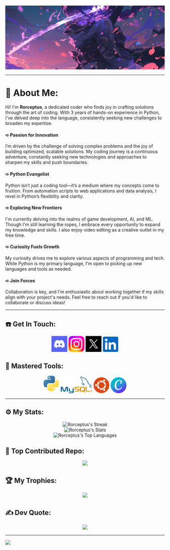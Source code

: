 ![Banner](https://github.com/Rorceptus/Rorceptus/blob/main/Images/Banner.png)

---

# 💫 About Me:
Hi! I'm **Rorceptus**, a dedicated coder who finds joy in crafting solutions through the art of coding. With 3 years of hands-on experience in Python, I've delved deep into the language, consistently seeking new challenges to broaden my expertise.<br>

#### ➪ Passion for Innovation
I’m driven by the challenge of solving complex problems and the joy of building optimized, scalable solutions. My coding journey is a continuous adventure, constantly seeking new technologies and approaches to sharpen my skills and push boundaries.

#### ➪ Python Evangelist
Python isn’t just a coding tool—it’s a medium where my concepts come to fruition. From automation scripts to web applications and data analysis, I revel in Python’s flexibility and clarity.

#### ➪ Exploring New Frontiers
I'm currently delving into the realms of game development, AI, and ML. Though I'm still learning the ropes, I embrace every opportunity to expand my knowledge and skills. I also enjoy video editing as a creative outlet in my free time.

#### ➪ Curiosity Fuels Growth
My curiosity drives me to explore various aspects of programming and tech. While Python is my primary language, I'm open to picking up new languages and tools as needed.

#### ➪ Join Forces
Collaboration is key, and I'm enthusiastic about working together if my skills align with your project's needs. Feel free to reach out if you'd like to collaborate or discuss ideas!

---

## ☎️ Get In Touch:
<div align = "center">

[<img src="https://github.com/Rorceptus/Rorceptus/blob/main/Logos/Contact/Discord.jpg" alt="Discord" width="50"/>](https://discord.gg/gGvayJfFZW)
[<img src="https://github.com/Rorceptus/Rorceptus/blob/main/Logos/Contact/Instagram.png" alt="Instagram" width="50"/>](https://www.instagram.com/rorceptus/)
[<img src="https://github.com/Rorceptus/Rorceptus/blob/main/Logos/Contact/Twitter.jpg" alt="X" width="50"/>](https://x.com/rorceptus)
[<img src="https://github.com/Rorceptus/Rorceptus/blob/main/Logos/Contact/LinkedIn.png" alt="LinkedIn" width="50"/>](https://www.linkedin.com/in/aaravmalikofficial/)
  
</div>

## 🧰 Mastered Tools:
<div align = "center">

<img src="https://github.com/Rorceptus/Rorceptus/blob/main/Logos/Tools/Python.png" alt="Python" width="50"/>
<img src="https://github.com/Rorceptus/Rorceptus/blob/main/Logos/Tools/MySQL.png" alt="MySQL" width="100"/>
<img src="https://github.com/Rorceptus/Rorceptus/blob/main/Logos/Tools/Ubuntu.png" alt="Ubuntu" width="50"/>
<img src="https://github.com/Rorceptus/Rorceptus/blob/main/Logos/Tools/Canva.png" alt="Canva" width="50"/>
  
</div>

---

## ⚙ My Stats:
<div align = "center">

![Rorceptus's Streak](https://github-readme-streak-stats.herokuapp.com/?user=rorceptus&theme=radical&hide_border=true)<br>
![Rorceptus's Stats](https://github-readme-stats.vercel.app/api?username=rorceptus&theme=radical&show_icons=true&hide_border=true&count_private=true)<br>
![Rorceptus's Top Languages](https://github-readme-stats.vercel.app/api/top-langs/?username=rorceptus&theme=radical&show_icons=true&hide_border=true&layout=compact)

</div>

## 🔼 Top Contributed Repo:
<div align = "center">
  
![](https://github-contributor-stats.vercel.app/api?username=Rorceptus&limit=5&theme=radical&hide_border=true&combine_all_yearly_contributions=true)

</div>

## 🏆 My Trophies:
<div align = "center">
  
![](https://github-profile-trophy.vercel.app/?username=Rorceptus&theme=radical&no-frame=true&no-bg=true&margin-w=4)

</div>

## ✍ Dev Quote:
<div align = "center">
  
![](https://quotes-github-readme.vercel.app/api?type=horizontal&theme=radical)

</div>

---

[![](https://visitcount.itsvg.in/api?id=Rorceptus&icon=2&color=12)](https://visitcount.itsvg.in)
